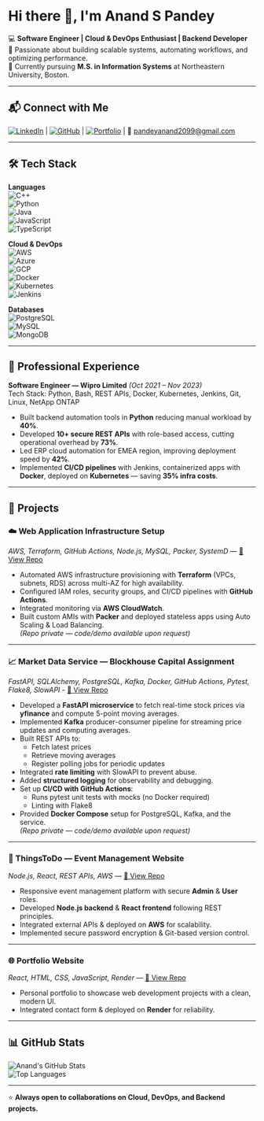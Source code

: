 # Hi there 👋, I'm Anand S Pandey  

💻 **Software Engineer | Cloud & DevOps Enthusiast | Backend Developer**  
🚀 Passionate about building scalable systems, automating workflows, and optimizing performance.  
🎯 Currently pursuing **M.S. in Information Systems** at Northeastern University, Boston.  

---

## 📬 Connect with Me  
[![LinkedIn](https://img.shields.io/badge/LinkedIn-0077B5?style=flat-square&logo=linkedin&logoColor=white)](https://www.linkedin.com/in/anand-pandey-9a947520b)  | [![GitHub](https://img.shields.io/badge/GitHub-000?style=flat-square&logo=github&logoColor=white)](https://github.com/Anand200399)  | [![Portfolio](https://img.shields.io/badge/Portfolio-000000?style=flat-square&logo=vercel&logoColor=white)](https://www.anandpandey.me)  | 📧 [pandeyanand2099@gmail.com](mailto:pandeyanand2099@gmail.com)

---

## 🛠 Tech Stack  

**Languages**  
![C++](https://img.shields.io/badge/C++-00599C?style=flat&logo=cplusplus&logoColor=white)  
![Python](https://img.shields.io/badge/Python-3776AB?style=flat&logo=python&logoColor=white)  
![Java](https://img.shields.io/badge/Java-007396?style=flat&logo=java&logoColor=white)  
![JavaScript](https://img.shields.io/badge/JavaScript-F7DF1E?style=flat&logo=javascript&logoColor=black)  
![TypeScript](https://img.shields.io/badge/TypeScript-3178C6?style=flat&logo=typescript&logoColor=white)  

**Cloud & DevOps**  
![AWS](https://img.shields.io/badge/AWS-232F3E?style=flat&logo=amazonaws&logoColor=white)  
![Azure](https://img.shields.io/badge/Azure-0078D4?style=flat&logo=microsoftazure&logoColor=white)  
![GCP](https://img.shields.io/badge/GCP-4285F4?style=flat&logo=googlecloud&logoColor=white)  
![Docker](https://img.shields.io/badge/Docker-2496ED?style=flat&logo=docker&logoColor=white)  
![Kubernetes](https://img.shields.io/badge/Kubernetes-326CE5?style=flat&logo=kubernetes&logoColor=white)  
![Jenkins](https://img.shields.io/badge/Jenkins-D24939?style=flat&logo=jenkins&logoColor=white)  

**Databases**  
![PostgreSQL](https://img.shields.io/badge/PostgreSQL-336791?style=flat&logo=postgresql&logoColor=white)  
![MySQL](https://img.shields.io/badge/MySQL-4479A1?style=flat&logo=mysql&logoColor=white)  
![MongoDB](https://img.shields.io/badge/MongoDB-47A248?style=flat&logo=mongodb&logoColor=white)  

---

## 💼 Professional Experience  

**Software Engineer — Wipro Limited** *(Oct 2021 – Nov 2023)*  
Tech Stack: Python, Bash, REST APIs, Docker, Kubernetes, Jenkins, Git, Linux, NetApp ONTAP  
- Built backend automation tools in **Python** reducing manual workload by **40%**.  
- Developed **10+ secure REST APIs** with role-based access, cutting operational overhead by **73%**.  
- Led ERP cloud automation for EMEA region, improving deployment speed by **42%**.  
- Implemented **CI/CD pipelines** with Jenkins, containerized apps with **Docker**, deployed on **Kubernetes** — saving **35% infra costs**.

---

## 🚀 Projects  

### ☁️ Web Application Infrastructure Setup  
*AWS, Terraform, GitHub Actions, Node.js, MySQL, Packer, SystemD* — [🔗 View Repo]([https://github.com/Anand200399/<your-repo-name>](https://github.com/CSYE6225-NS-CC/webapp.git))  
- Automated AWS infrastructure provisioning with **Terraform** (VPCs, subnets, RDS) across multi-AZ for high availability.  
- Configured IAM roles, security groups, and CI/CD pipelines with **GitHub Actions**.  
- Integrated monitoring via **AWS CloudWatch**.  
- Built custom AMIs with **Packer** and deployed stateless apps using Auto Scaling & Load Balancing.  
*(Repo private — code/demo available upon request)*
  

---
### 📈 Market Data Service — Blockhouse Capital Assignment  
*FastAPI, SQLAlchemy, PostgreSQL, Kafka, Docker, GitHub Actions, Pytest, Flake8, SlowAPI* -  [🔗 View Repo](https://github.com/Anand200399/Blockhouse-Capital-Assignment.git)
- Developed a **FastAPI microservice** to fetch real-time stock prices via **yfinance** and compute 5-point moving averages.  
- Implemented **Kafka** producer-consumer pipeline for streaming price updates and computing averages.  
- Built REST APIs to:
  - Fetch latest prices
  - Retrieve moving averages
  - Register polling jobs for periodic updates
- Integrated **rate limiting** with SlowAPI to prevent abuse.  
- Added **structured logging** for observability and debugging.  
- Set up **CI/CD with GitHub Actions**:
  - Runs pytest unit tests with mocks (no Docker required)
  - Linting with Flake8  
- Provided **Docker Compose** setup for PostgreSQL, Kafka, and the service.  
*(Repo private — code/demo available upon request)*  


---

### 🎉 ThingsToDo — Event Management Website  
*Node.js, React, REST APIs, AWS* — [🔗 View Repo](https://github.com/Anand200399/<your-repo-name>)  
- Responsive event management platform with secure **Admin** & **User** roles.  
- Developed **Node.js backend** & **React frontend** following REST principles.  
- Integrated external APIs & deployed on **AWS** for scalability.  
- Implemented secure password encryption & Git-based version control.  

---

### 🌐 Portfolio Website  
*React, HTML, CSS, JavaScript, Render* — [🔗 View Repo]([https://github.com/Anand200399/<your-repo-name>](https://github.com/Anand200399/Anand-Pandey-Portfolio.git))  
- Personal portfolio to showcase web development projects with a clean, modern UI.  
- Integrated contact form & deployed on **Render** for reliability.  

---


## 📊 GitHub Stats  

![Anand's GitHub Stats](https://github-readme-stats.vercel.app/api?username=Anand200399&show_icons=true&theme=radical)  
![Top Languages](https://github-readme-stats.vercel.app/api/top-langs/?username=Anand200399&layout=compact&theme=radical)  

---

⭐ **Always open to collaborations on Cloud, DevOps, and Backend projects.**  

